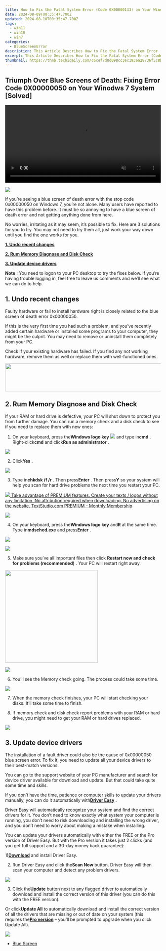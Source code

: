 ```yaml
---
title: How to Fix the Fatal System Error (Code 0X00000133) on Your Windows 10 PC
date: 2024-08-09T00:35:47.700Z
updated: 2024-08-10T00:35:47.700Z
tags:
  - win11
  - win10
  - win7
categories:
  - BlueScreenError
description: This Article Describes How to Fix the Fatal System Error (Code 0X00000133) on Your Windows 10 PC
excerpt: This Article Describes How to Fix the Fatal System Error (Code 0X00000133) on Your Windows 10 PC
thumbnail: https://thmb.techidaily.com/c6cef7d8d098cc3ec193ea28736f5c8bb8a150dde0b8653330eff8897000d29a.jpeg
---
```


## Triumph Over Blue Screens of Death: Fixing Error Code 0X00000050 on Your Winodws 7 System [Solved]

<!-- affiliate ads begin -->
<a href="https://secure.2checkout.com/order/checkout.php?PRODS=36506229&QTY=1&AFFILIATE=108875&CART=1"><video width="100%" height="" class="rounded-t-md shadow-lg relative z-20" controls="" autoplay="" loop="" muted="" playsinline="" webkit-playinginline="">
<source type="video/mp4" src="https://aidaform.com/images/videos/aidaform-welcome-site.mp4"><source type="video/webm" src="https://aidaform.com/images/videos/aidaform-welcome-site.webm"></video></a>
<!-- affiliate ads end -->
![](https://images.drivereasy.com/wp-content/uploads/2017/09/img_59ad13ebba5fb.png)

 If you’re seeing a blue screen of death error with the stop code 0x00000050 on Windows 7, you’re not alone. Many users have reported to have this problem before. It must be so annoying to have a blue screen of death error and not getting anything done from here.

 No worries, irritating as it may seem, it’s possible to fix. Here are 3 solutions for you to try. You may not need to try them all, just work your way down until you find the one works for you.

[**1. Undo recent changes**](https://tools.techidaily.com/drivereasy/download/)

[**2. Rum Memory Diagnose and Disk Check**](https://tools.techidaily.com/drivereasy/download/)

[**3. Update device drivers**](https://tools.techidaily.com/drivereasy/download/)

**Note** : You need to logon to your PC desktop to try the fixes below. If you’re having trouble logging in, feel free to leave us comments and we’ll see what we can do to help.

## **1\. Undo recent changes**

 Faulty hardware or fail to install hardware right is closely related to the blue screen of death error 0x00000050\.

 If this is the very first time you had such a problem, and you’ve recently added certain hardware or installed some programs to your computer, they might be the culprit. You may need to remove or uninstall them completely from your PC.

 Check if your existing hardware has failed. If you find any not working hardware, remove them as well or replace them with well-functioned ones.

<!-- affiliate ads begin -->
<a href="https://aligracehair.sjv.io/c/5597632/2087267/19272" target="_top" id="2087267"><img src="//a.impactradius-go.com/display-ad/19272-2087267" border="0" alt="" width="728" height="90"/></a><img height="0" width="0" src="https://imp.pxf.io/i/5597632/2087267/19272" style="position:absolute;visibility:hidden;" border="0" />
<!-- affiliate ads end -->
## **2\. Rum Memory Diagnose and Disk Check**

 If your RAM or hard drive is defective, your PC will shut down to protect you from further damage. You can run a memory check and a disk check to see if you need to replace them with new ones:

 1) On your keyboard, press the**Windows logo key** ![](https://images.drivereasy.com/wp-content/uploads/2017/09/img_59ad1f04d88bb.png) and type in**cmd** . Right-click**cmd** and click**Run as administrator** .

![](https://images.drivereasy.com/wp-content/uploads/2017/09/img_59ad1ed24a366.jpg)

 2) Click**Yes** .

![](https://images.drivereasy.com/wp-content/uploads/2017/09/img_59ad1f3b7592e.jpg)

 3) Type in**chkdsk /f /r** . Then press**Enter** . Then press**Y** so your system will help you scan for hard drive problems the next time you restart your PC.

<!-- affiliate ads begin -->
<a href="https://secure.textstudio.com/order/checkout.php?PRODS=35633281&QTY=1&AFFILIATE=108875&CART=1"> <img src="https://secure.avangate.com/images/merchant/d6eb8222c9718486bdabce8b897380f7/products/2_premium-icon.png" border="0"> Take advantage of PREMIUM features. 
Create your texts / logos without any limitation. 
No attribution required when downloading. 
No advertising on the website. 
 TextStudio.com  PREMIUM - Monthly Membership</a>
<!-- affiliate ads end -->
![](https://images.drivereasy.com/wp-content/uploads/2017/09/img_59ad2087e3dbb.jpg)

 4) On your keyboard, press the**Windows logo key** and**R** at the same time. Type in**mdsched.exe** and press**Enter** .

<!-- affiliate ads begin -->
<a href="https://store.massmailsoftware.com/order/checkout.php?PRODS=2069351&QTY=1&AFFILIATE=108875&CART=1"><img src="https://secure.avangate.com/images/merchant/dc87c13749315c7217cdc4ac692e704c/banera_for_partners-24_%282%29.jpg" border="0"></a>
<!-- affiliate ads end -->
![](https://images.drivereasy.com/wp-content/uploads/2017/09/img_59ad20ccb9e98.png)

 5) Make sure you’ve all important files then click   **Restart now and check for problems (recommended)** . Your PC will restart right away.

<!-- affiliate ads begin -->
<a href="https://natural-cycles.sjv.io/c/5597632/2072199/17885" target="_top" id="2072199"><img src="//a.impactradius-go.com/display-ad/17885-2072199" border="0" alt="" width="300" height="300"/></a><img height="0" width="0" src="https://imp.pxf.io/i/5597632/2072199/17885" style="position:absolute;visibility:hidden;" border="0" />
<!-- affiliate ads end -->
![](https://images.drivereasy.com/wp-content/uploads/2017/09/img_59ad210bcaf6c.jpg)

 6) You’ll see the Memory check going. The process could take some time.

![](https://images.drivereasy.com/wp-content/uploads/2017/09/img_59ad2161cf076.jpg)

 7) When the memory check finishes, your PC will start checking your disks. It’ll take some time to finish.

 8) If memory check and disk check report problems with your RAM or hard drive, you might need to get your RAM or hard drives replaced.

<!-- affiliate ads begin -->
<a href="https://shop.mondly.com/affiliate.php?ACCOUNT=ATISTUDI&AFFILIATE=108875&PATH=https%3A%2F%2Fwww.mondly.com%3FAFFILIATE%3D108875%26RESOURCE%3D%2BGeneral%2B970x90%2B"><img src="https://secure.avangate.com/images/merchant/69c418c33ec2e1a4267fa9bb77fa1428/general-970x90.gif" border="0"></a>
<!-- affiliate ads end -->
## **3\. Update device drivers**

 The installation of a fault driver could also be the cause of  0x00000050 blue screen error. To fix it, you need to update all your device drivers to their best-match versions.

 You can go to the support website of your PC manufacturer and search for device driver available for download and update. But that could take quite some time and skills.

 If you don’t have the time, patience or computer skills to update your drivers manually, you can do it automatically with[**Driver Easy**](https://tools.techidaily.com/drivereasy/download/) .

 Driver Easy will automatically recognize your system and find the correct drivers for it. You don’t need to know exactly what system your computer is running, you don’t need to risk downloading and installing the wrong driver, and you don’t need to worry about making a mistake when installing.

 You can update your drivers automatically with either the FREE or the Pro version of Driver Easy. But with the Pro version it takes just 2 clicks (and you get full support and a 30-day money back guarantee):

 1)[**Download**](https://tools.techidaily.com/drivereasy/download/) and install Driver Easy.

 2) Run Driver Easy and click the**Scan Now** button. Driver Easy will then scan your computer and detect any problem drivers.

![](https://images.drivereasy.com/wp-content/uploads/2017/09/img_59ad23e1b9457.png)

 3) Click the**Update** button next to any flagged driver to automatically download and install the correct version of this driver (you can do this with the FREE version).

 Or click**Update All** to automatically download and install the correct version of all the drivers that are missing or out of date on your system (this requires the[**Pro version**](https://tools.techidaily.com/drivereasy/download/) – you’ll be prompted to upgrade when you click Update All).

![](https://images.drivereasy.com/wp-content/uploads/2017/09/img_59ad23f45ec87.jpg)

* [Blue Screen](https://tools.techidaily.com/drivereasy/download/)

<ins class="adsbygoogle"
     style="display:block"
     data-ad-format="autorelaxed"
     data-ad-client="ca-pub-7571918770474297"
     data-ad-slot="1223367746"></ins>



<ins class="adsbygoogle"
     style="display:block"
     data-ad-client="ca-pub-7571918770474297"
     data-ad-slot="8358498916"
     data-ad-format="auto"
     data-full-width-responsive="true"></ins>
